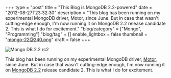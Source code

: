 +++
type = "post"
title = "This Blog is MongoDB 2.2-powered"
date = "2012-08-27T23:32:30"
description = "This blog has been running on my experimental MongoDB driver, Motor, since June. But in case that wasn't cutting-edge enough, I'm now running it on MongoDB 2.2 release candidate 2. This is what I do for excitement."
"blog/category" = ["Mongo", "Programming"]
"blog/tag" = []
enable_lightbox = false
thumbnail = "mongo-22@240.png"
draft = false
+++

<p><img style="display:block; margin-left:auto; margin-right:auto;" src="mongo-22.png" alt="Mongo DB 2.2 rc2" title="mongo-22.png" border="0"   /></p>
<p>This blog has been running on my experimental MongoDB driver, <a href="/motor/">Motor</a>, since June. But in case that wasn't cutting-edge enough, I'm now running it on <a href="http://docs.mongodb.org/manual/release-notes/2.2/">MongoDB 2.2</a> release candidate 2. This is what I do for excitement.</p>
    